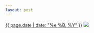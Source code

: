 ```yaml
---
layout: post
---
```


<p>
  <time><a href="/296">{{ page.date | date: "%e %B, %Y" }}</a></time>
  <a href="/296"><img src="{{ site.assets_url }}/296.jpg"/></a>
</p>
